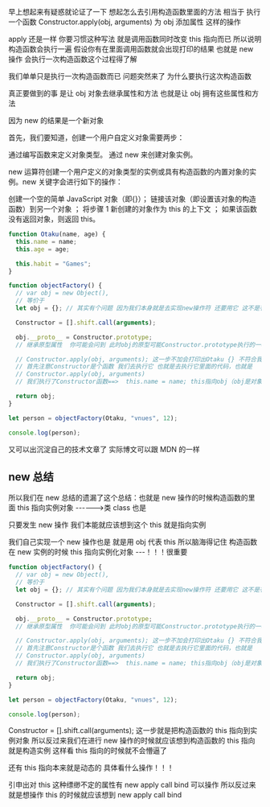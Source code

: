 早上想起来有疑惑就论证了一下
想起怎么去引用构造函数里面的方法
相当于 执行一个函数 Constructor.apply(obj, arguments) 为 obj 添加属性 这样的操作

apply 还是一样 你要习惯这种写法 就是调用函数同时改变 this 指向而已 所以说明构造函数会执行一遍 假设你有在里面调用函数就会出现打印的结果
也就是 new 操作 会执行一次构造函数这个过程得了解

我们单单只是执行一次构造函数而已 问题突然来了 为什么要执行这次构造函数

真正要做到的事 是让 obj 对象去继承属性和方法 也就是让 obj 拥有这些属性和方法

因为 new 的结果是一个新对象

首先，我们要知道，创建一个用户自定义对象需要两步：

通过编写函数来定义对象类型。
通过 new 来创建对象实例。

new 运算符创建一个用户定义的对象类型的实例或具有构造函数的内置对象的实例。new 关键字会进行如下的操作：

创建一个空的简单 JavaScript 对象（即{}）；
链接该对象（即设置该对象的构造函数）到另一个对象 ；
将步骤 1 新创建的对象作为 this 的上下文 ；
如果该函数没有返回对象，则返回 this。

```javascript
function Otaku(name, age) {
  this.name = name;
  this.age = age;

  this.habit = "Games";
}

function objectFactory() {
  // var obj = new Object(),
  // 等价于
  let obj = {}; // 其实有个问题 因为我们本身就是去实现new操作符 还要用它 这不是有问题吗

  Constructor = [].shift.call(arguments);

  obj.__proto__ = Constructor.prototype;
  // 继承原型属性  你可能会问到 此时obj的原型可能Constructor.prototype执行的一样 但是此时如果加上Constructor.prototype.a=function(){}呢？对吧

  // Constructor.apply(obj, arguments); 这一步不加会打印出Otaku {} 不符合我们的预期
  // 首先注意Constructor是个函数 我们去执行它 也就是去执行它里面的代码，也就是
  // Constructor.apply(obj, arguments)
  // 我们执行了Constructor函数==>  this.name = name; this指向obj（obj是对象） 相当于 obj.name=name    一目了然  实际就是往对象添加属性的操作   Constructor.apply(obj, arguments)这个操作   实现方式是函数去执行这些表达式  至此new操作完美结束

  return obj;
}

let person = objectFactory(Otaku, "vnues", 12);

console.log(person);
```

又可以出沉淀自己的技术文章了 实际博文可以跟 MDN 的一样

## new 总结

所以我们在 new 总结的遗漏了这个总结：也就是 new 操作的时候构造函数的里面 this 指向实例对象 ------>类 class 也是

只要发生 new 操作 我们本能就应该想到这个 this 就是指向实例

我们自己实现一个 new 操作也是 就是用 obj 代表 this 所以脑海得记住
构造函数在 new 实例的时候 this 指向实例化对象 ---！！！很重要

```javascript
function objectFactory() {
  // var obj = new Object(),
  // 等价于
  let obj = {}; // 其实有个问题 因为我们本身就是去实现new操作符 还要用它 这不是有问题吗

  Constructor = [].shift.call(arguments);

  obj.__proto__ = Constructor.prototype;
  // 继承原型属性  你可能会问到 此时obj的原型可能Constructor.prototype执行的一样 但是此时如果加上Constructor.prototype.a=function(){}呢？对吧

  // Constructor.apply(obj, arguments); 这一步不加会打印出Otaku {} 不符合我们的预期
  // 首先注意Constructor是个函数 我们去执行它 也就是去执行它里面的代码，也就是
  // Constructor.apply(obj, arguments)
  // 我们执行了Constructor函数==>  this.name = name; this指向obj（obj是对象） 相当于 obj.name=name    一目了然  实际就是往对象添加属性的操作   Constructor.apply(obj, arguments)这个操作   实现方式是函数去执行这些表达式  至此new操作完美结束

  return obj;
}

let person = objectFactory(Otaku, "vnues", 12);

console.log(person);
```

Constructor = [].shift.call(arguments);
这一步就是把构造函数的 this 指向到实例对象 所以反过来我们在进行 new 操作的时候就应该想到构造函数的 this 指向就是构造实例 这样看 this 指向的时候就不会懵逼了

还有 this 指向本来就是动态的 具体看什么操作！！！

引申出对 this 这种缥缈不定的属性有 new apply call bind 可以操作
所以反过来就是想操作 this 的时候就应该想到 new apply call bind
